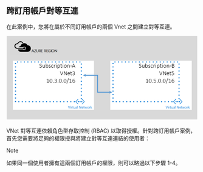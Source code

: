 ## 跨訂用帳戶對等互連
在此案例中，您將在屬於不同訂用帳戶的兩個 Vnet 之間建立對等互連。

![跨子案例](./media/virtual-networks-create-vnetpeering-scenario-crosssub-include/figure01.PNG)

VNet 對等互連依賴角色型存取控制 (RBAC) 以取得授權。針對跨訂用帳戶案例，首先您需要將足夠的權限授與將建立對等互連連結的使用者︰

> [!NOTE]
> 如果同一個使用者擁有這兩個訂用帳戶的權限，則可以略過以下步驟 1-4。
> 
> 

<!---HONumber=AcomDC_0921_2016-->